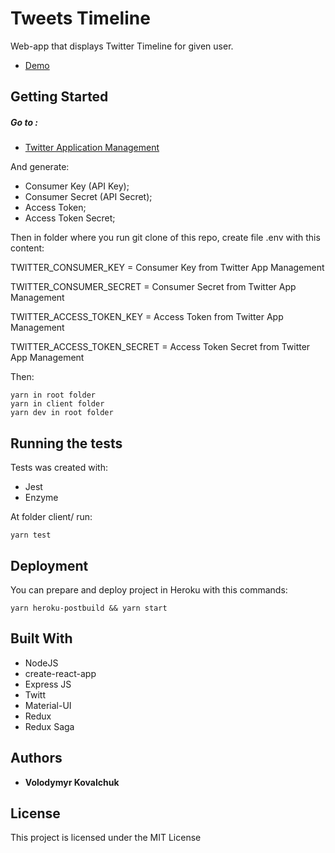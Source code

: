 # Tweets Timeline

Web-app that displays Twitter Timeline for given user.

* [Demo](https://try-twitter-timeline.herokuapp.com/)

## Getting Started

##### Go to :
* [Twitter Application Management](https://apps.twitter.com/)

And generate:
* Consumer Key (API Key);
* Consumer Secret (API Secret);
* Access Token;
* Access Token Secret;

Then in folder where you run git clone of this repo, create file .env with this content:

TWITTER_CONSUMER_KEY = Consumer Key from Twitter App Management 

TWITTER_CONSUMER_SECRET = Consumer Secret from Twitter App Management

TWITTER_ACCESS_TOKEN_KEY = Access Token from Twitter App Management 

TWITTER_ACCESS_TOKEN_SECRET = Access Token Secret from Twitter App Management 


Then:

```
yarn in root folder
yarn in client folder
yarn dev in root folder
```

## Running the tests

Tests was created with:

* Jest
* Enzyme

At folder client/ run:

```
yarn test
```

## Deployment

You can prepare and deploy project in Heroku with this commands:

```
yarn heroku-postbuild && yarn start

```
## Built With

* NodeJS
* create-react-app
* Express JS
* Twitt
* Material-UI
* Redux
* Redux Saga

## Authors

* **Volodymyr Kovalchuk**

## License

This project is licensed under the MIT License 
